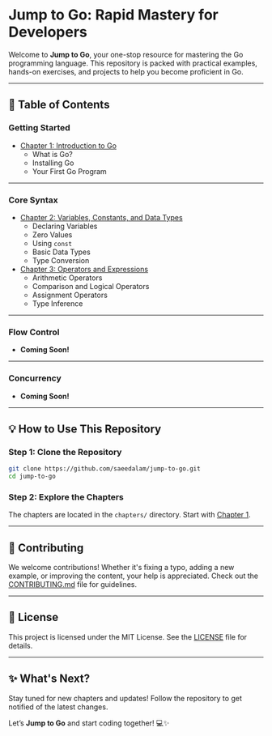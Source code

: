 
# **Jump to Go: Rapid Mastery for Developers**

Welcome to **Jump to Go**, your one-stop resource for mastering the Go programming language. This repository is packed with practical examples, hands-on exercises, and projects to help you become proficient in Go.

---

## **📘 Table of Contents**

### **Getting Started**
- [Chapter 1: Introduction to Go](./chapters/Chapter-1-introduction-to-go.md)
  - What is Go?
  - Installing Go
  - Your First Go Program

---

### **Core Syntax**
- [Chapter 2: Variables, Constants, and Data Types](./chapters/Chapter-2-Variables-Constants-and-Data-Types.md)
  - Declaring Variables
  - Zero Values
  - Using `const`
  - Basic Data Types
  - Type Conversion
- [Chapter 3: Operators and Expressions](./chapters/Chapter-3-Operators-and-Expressions.md)
  - Arithmetic Operators
  - Comparison and Logical Operators
  - Assignment Operators
  - Type Inference

---

### **Flow Control**
- **Coming Soon!**

---

### **Concurrency**
- **Coming Soon!**

---

## **💡 How to Use This Repository**

### Step 1: Clone the Repository
```bash
git clone https://github.com/saeedalam/jump-to-go.git
cd jump-to-go
```

### Step 2: Explore the Chapters
The chapters are located in the `chapters/` directory. Start with [Chapter 1](./chapters/Chapter-1-introduction-to-go.md).

---

## **🌟 Contributing**

We welcome contributions! Whether it's fixing a typo, adding a new example, or improving the content, your help is appreciated. Check out the [CONTRIBUTING.md](./CONTRIBUTING.md) file for guidelines.

---

## **🔗 License**

This project is licensed under the MIT License. See the [LICENSE](./LICENSE) file for details.

---

## **✨ What's Next?**

Stay tuned for new chapters and updates! Follow the repository to get notified of the latest changes.

Let’s **Jump to Go** and start coding together! 💻✨
